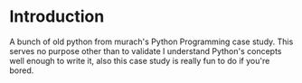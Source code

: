 # Introduction
A bunch of old python from murach's Python Programming case study. This serves no purpose other than to validate I understand Python's concepts well enough to write it, also this case study is really fun to do if you're bored.

